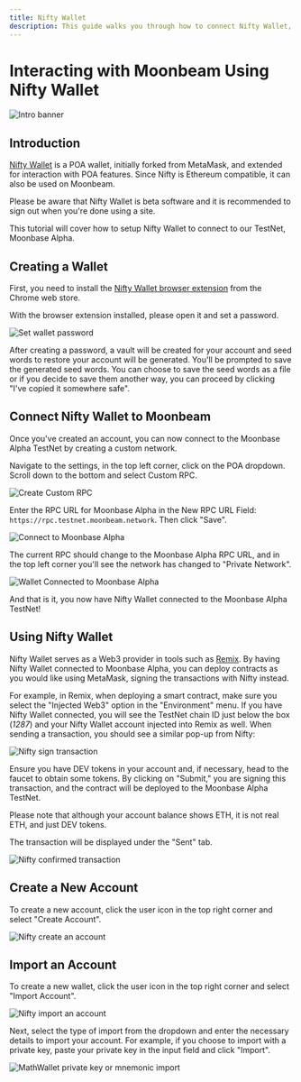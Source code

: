```yaml
---
title: Nifty Wallet
description: This guide walks you through how to connect Nifty Wallet, a browser-based wallet that works with Ethereum, to Moonbeam.
---
```


# Interacting with Moonbeam Using Nifty Wallet
 
![Intro banner](/images/nifty/nifty-banner.png)

## Introduction

[Nifty Wallet](https://www.poa.network/for-users/nifty-wallet) is a POA wallet, initially forked from MetaMask, and extended for interaction with POA features. Since Nifty is Ethereum compatible, it can also be used on Moonbeam. 

Please be aware that Nifty Wallet is beta software and it is recommended to sign out when you're done using a site.

This tutorial will cover how to setup Nifty Wallet to connect to our TestNet, Moonbase Alpha.

## Creating a Wallet

First, you need to install the [Nifty Wallet browser extension](https://chrome.google.com/webstore/detail/nifty-wallet/jbdaocneiiinmjbjlgalhcelgbejmnid?hl=en) from the Chrome web store.

With the browser extension installed, please open it and set a password.

![Set wallet password](/images/nifty/nifty-images-1.png)

After creating a password, a vault will be created for your account and seed words to restore your account will be generated. You'll be prompted to save the generated seed words. You can choose to save the seed words as a file or if you decide to save them another way, you can proceed by clicking "I've copied it somewhere safe". 

## Connect Nifty Wallet to Moonbeam

Once you've created an account, you can now connect to the Moonbase Alpha TestNet by creating a custom network. 

Navigate to the settings, in the top left corner, click on the POA dropdown. Scroll down to the bottom and select Custom RPC.
  
![Create Custom RPC](/images/nifty/nifty-images-2.png)

Enter the RPC URL for Moonbase Alpha in the New RPC URL Field: `https://rpc.testnet.moonbeam.network`. Then click "Save".

![Connect to Moonbase Alpha](/images/nifty/nifty-images-3.png)

The current RPC should change to the Moonbase Alpha RPC URL, and in the top left corner you'll see the network has changed to "Private Network".

![Wallet Connected to Moonbase Alpha](/images/nifty/nifty-images-4.png)

And that is it, you now have Nifty Wallet connected to the Moonbase Alpha TestNet!

## Using Nifty Wallet

Nifty Wallet serves as a Web3 provider in tools such as [Remix](/integrations/remix/). By having Nifty Wallet connected to Moonbase Alpha, you can deploy contracts as you would like using MetaMask, signing the transactions with Nifty instead. 

For example, in Remix, when deploying a smart contract, make sure you select the "Injected Web3" option in the "Environment" menu. If you have Nifty Wallet connected, you will see the TestNet chain ID just below the box (_1287_) and your Nifty Wallet account injected into Remix as well. When sending a transaction, you should see a similar pop-up from Nifty:

![Nifty sign transaction](/images/nifty/nifty-images-5.png)

Ensure you have DEV tokens in your account and, if necessary, head to the faucet to obtain some tokens. By clicking on "Submit," you are signing this transaction, and the contract will be deployed to the Moonbase Alpha TestNet.

Please note that although your account balance shows ETH, it is not real ETH, and just DEV tokens. 

The transaction will be displayed under the "Sent" tab.

![Nifty confirmed transaction](/images/nifty/nifty-images-6.png)


## Create a New Account

To create a new account, click the user icon in the top right corner and select "Create Account".

![Nifty create an account](/images/nifty/nifty-images-7.png)

## Import an Account

To create a new wallet, click the user icon in the top right corner and select "Import Account".

![Nifty import an account](/images/nifty/nifty-images-7.png)

Next, select the type of import from the dropdown and enter the necessary details to import your account. For example, if you choose to import with a private key, paste your private key in the input field and click "Import".

![MathWallet private key or mnemonic import](/images/nifty/nifty-images-8.png)

